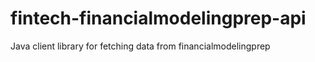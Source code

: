 # fintech-financialmodelingprep-api
Java client library for fetching data from financialmodelingprep
